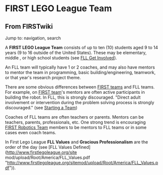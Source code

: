 # FIRST LEGO League Team

## From FIRSTwiki

Jump to: navigation, search

A **FIRST LEGO League Team** consists of up to ten (10) students aged 9 to 14 years (9 to 16 outside of the United States). These may be elementary, middle , or high school students (see [FLL Get Involved](http://www.usfirst.org/jrobtcs/flg_gi.htm "http://www.usfirst.org/jrobtcs/flg_gi.htm")).

An FLL team will typically have 1 or 2 coaches, and may also have mentors to mentor the team in programming, basic building/engineering, teamwork, or that year's research project theme.

There are some obvious differences between [FIRST teams](FIRST_Robotics_Team "FIRST Robotics Team") and FLL teams. For example, on [FIRST team](FIRST_Robotics_Team "FIRST Robotics
Team")'s mentors are often active participants in building the robot. In FLL, this is strongly discouraged. "Direct adult involvement or intervention during the problem solving process is strongly discouraged." (see [Starting a Team](http://www.firstlegoleague.org/default.aspx?pid=3590 "http://www.firstlegoleague.org/default.aspx?pid=3590"))

Coaches of FLL teams are often teachers or parents. Mentors can be teachers, parents, professionals, etc. One strong trend is encouraging [FIRST Robotics Team](FIRST_Robotics_Team "FIRST Robotics Team") members to be mentors to FLL teams or in some cases even coach teams.

In First Lego League **FLL Values** and **Gracious Professionalism** are the order of the day (see [FLL Values Defined](http://www.firstlegoleague.org/site
mod/upload/Root/America/FLL_Values.pdf "http://www.firstlegoleague.org/sitemod/upload/Root/America/FLL_Values.pdf")).
